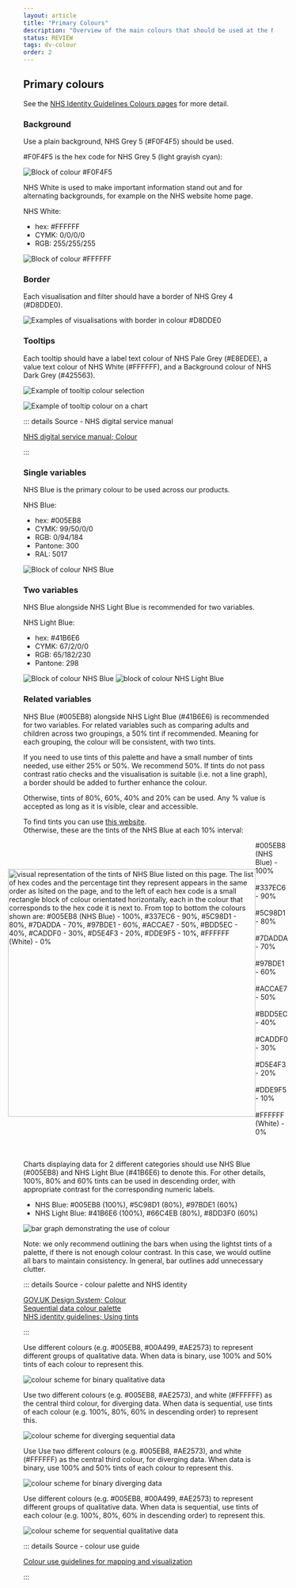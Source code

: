 ```yaml
---
layout: article
title: "Primary Colours"
description: "Overview of the main colours that should be used at the NHSBSA"
status: REVIEW
tags: dv-colour
order: 2
---
```

## Primary colours  

See the [NHS Identity Guidelines Colours pages][pc 1] for more detail.

### Background  
  
Use a plain background, NHS Grey 5 (#F0F4F5) should be used.  

#F0F4F5 is the hex code for NHS Grey 5 (light grayish cyan):  
  
![Block of colour #F0F4F5](../images/hex-f0f4f5.png)  
  
NHS White is used to make important information stand out and for alternating backgrounds, for example on the NHS website home page.  
  
NHS White:

- hex: #FFFFFF
- CYMK: 0/0/0/0
- RGB: 255/255/255

![Block of colour #FFFFFF](../images/nhs-white.png)

### Border  
  
Each visualisation and filter should have a border of NHS Grey 4 (#D8DDE0).  
  
![Examples of visualisations with border in colour #D8DDE0](../images/border-example.png)  
  
### Tooltips  
  
Each tooltip should have a label text colour of NHS Pale Grey (#E8EDEE), a value text colour of NHS White (#FFFFFF), and a Background colour of NHS Dark Grey (#425563).  
  
![Example of tooltip colour selection](../images/tooltip-customize.png)  
  
![Example of tooltip colour on a chart](../images/tooltip-croydon.png)

::: details Source - NHS digital service manual

[NHS digital service manual; Colour][pc 2]

:::

### Single variables  

NHS Blue is the primary colour to be used across our products.  

NHS Blue:

- hex: #005EB8
- CYMK: 99/50/0/0
- RGB: 0/94/184
- Pantone: 300
- RAL: 5017
  
![Block of colour NHS Blue](../images/nhs-blue.png)

### Two variables  

NHS Blue alongside NHS Light Blue is recommended for two variables.  

NHS Light Blue:

- hex: #41B6E6
- CYMK: 67/2/0/0
- RGB: 65/182/230
- Pantone: 298
  
![Block of colour NHS Blue](../images/nhs-blue.png)      ![block of colour NHS Light Blue](../images/nhs-light-blue.png)

### Related variables  

NHS Blue (#005EB8) alongside NHS Light Blue (#41B6E6) is recommended for two variables. For related variables such as comparing adults and children across two groupings, a 50% tint if recommended. Meaning for each grouping, the colour will be consistent, with two tints.  

If you need to use tints of this palette and have a small number of tints needed, use either 25% or 50%. We recommend 50%. If tints do not pass contrast ratio checks and the visualisation is suitable (i.e. not a line graph), a border should be added to further enhance the colour.  

Otherwise, tints of 80%, 60%, 40% and 20% can be used. Any % value is accepted as long as it is visible, clear and accessible.  

To find tints you can use [this website][pc 7].  
Otherwise, these are the tints of the NHS Blue at each 10% interval:  


<html>
<style>
.container {   display: flex;   align-items: center;   justify-content: center }
.div_gap { width: 40px }
.tint_colours img {height:500px;}
 </style>  

 <body>
 <div class="container">
 <div class="tint_colours">
  <img src="../images/gradient_crop.png" alt="visual representation of the tints of NHS Blue listed on this page. The list of hex codes and the percentage tint they represent appears in the same order as lsited on the page, and to the left of each hex code is a small rectangle block of colour orientated horizontally, each in the colour that corresponds to the hex code it is next to. From top to bottom the colours shown are: #005EB8 (NHS Blue) - 100%, #337EC6 - 90%, #5C98D1 - 80%, #7DADDA - 70%, #97BDE1 - 60%, #ACCAE7 - 50%, #BDD5EC - 40%, #CADDF0 - 30%, #D5E4F3 - 20%, #DDE9F5 - 10%, #FFFFFF (White) - 0%">
</div>
<div class="div_gap"></div>
<div>
    #005EB8 (NHS Blue) - 100%  <br><br>
    #337EC6 - 90%  <br><br>
    #5C98D1 - 80%  <br><br>
    #7DADDA - 70%  <br><br>
    #97BDE1 - 60%  <br><br>
    #ACCAE7 - 50%  <br><br>
    #BDD5EC - 40%  <br><br>
    #CADDF0 - 30%  <br><br>
    #D5E4F3 - 20%  <br><br>
    #DDE9F5 - 10%  <br><br>
    #FFFFFF (White) - 0% <br><br>
</div>
</div>
<br>
</body>
</html>

Charts displaying data for 2 different categories should use NHS Blue (#005EB8) and NHS Light Blue (#41B6E6) to denote this. For other details, 100%, 80% and 60% tints can be used in descending order, with appropriate contrast for the corresponding numeric labels.

- NHS Blue: #005EB8 (100%), #5C98D1 (80%), #97BDE1 (60%)
- NHS Light Blue: #41B6E6 (100%), #66C4EB (80%), #8DD3F0 (60%)  
  
![bar graph demonstrating the use of colour](../images/nhs_blue_bars.png)
  
Note: we only recommend outlining the bars when using the lightst tints of a palette, if there is not enough colour contrast. In this case, we would outline all bars to maintain consistency. In general, bar outlines add unnecessary clutter.  

::: details Source - colour palette and NHS identity

[GOV.UK Design System; Colour][pc 3]  
[Sequential data colour palette][pc 4]  
[NHS identity guidelines; Using tints][pc 5]

:::  

Use different colours (e.g. #005EB8, #00A499, #AE2573) to represent different groups of qualitative data. When data is binary, use 100% and 50% tints of each colour to represent this.

![colour scheme for binary qualitative data](../images/binary_qual.png)  
  
Use two different colours (e.g. #005EB8, #AE2573), and white (#FFFFFF) as the central third colour, for diverging data. When data is sequential, use tints of each colour (e.g. 100%, 80%, 60% in descending order) to represent this.  
  
![colour scheme for diverging sequential data](../images/diverge_seq.png)  
  
Use Use two different colours (e.g. #005EB8, #AE2573), and white (#FFFFFF) as the central third colour, for diverging data. When data is binary, use 100% and 50% tints of each colour to represent this.  
  
![colour scheme for binary diverging data](../images/binary_diverge.png)  
  
Use different colours (e.g. #005EB8, #00A499, #AE2573) to represent different groups of qualitative data. When data is sequential, use tints of each colour (e.g. 100%, 80%, 60% in descending order) to represent this.  
  
![colour scheme for sequential qualitative data](../images/qual_seq.png)  

::: details Source - colour use guide

[Colour use guidelines for mapping and visualization][pc 6]

:::

[pc 1]: https://service-manual.nhs.uk/design-system/styles/colour
[pc 2]: https://service-manual.nhs.uk/design-system/styles/colour
[pc 3]: https://design-system.service.gov.uk/styles/colour/
[pc 4]: https://analysisfunction.civilservice.gov.uk/policy-store/data-visualisation-colours-in-charts/#section-6
[pc 5]: https://www.england.nhs.uk/nhsidentity/identity-guidelines/colours/#:~:text=use%20of%20highlights.-,Using%20tints,-Tints%20are%20percentage
[pc 6]: https://web.natur.cuni.cz/~langhamr/lectures/vtfg1/mapinfo_2/barvy/colors.html
[pc 7]: https://www.htmlcsscolor.com/hex/005EB8
